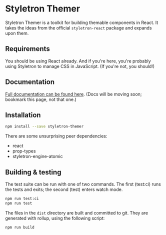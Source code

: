 # Styletron Themer

Styletron Themer is a toolkit for building themable
components in React. It takes the ideas from the 
official `styletron-react` package and expands upon them.

## Requirements

You should be using React already. And if you're here,
you're probably using Styletron to manage CSS in JavaScript.
(If you're not, you should!)

## Documentation

[Full documentation can be found here](https://jbellsey.gitbooks.io/styletron-themer/).
(Docs will be moving soon; bookmark this page, not that one.)

## Installation

```bash
npm install --save styletron-themer
```

There are some unsurprising peer dependencies: 
* react
* prop-types
* styletron-engine-atomic

## Building & testing

The test suite can be run with one of two commands. The first
(test:ci) runs the tests and exits; the second (test) enters
watch mode.

```bash
npm run test:ci
npm run test
```

The files in the `dist` directory are built and committed to git.
They are generated with rollup, using the following script:

```bash
npm run build
```
